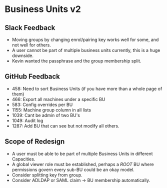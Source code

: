 # Business Units v2 #

## Slack Feedback ##

- Moving groups by changing enrol/pairing key works well for some, and not well for others.
- A user cannot be part of multiple business units currently, this is a huge downside.
- Kevin wanted the passphrase and the group membership split.

## GitHub Feedback ##

- 458: Need to sort Business Units (if you have more than a whole page of them)
- 466: Export all machines under a specific BU
- 583: Config overrides per BU
- 1155: Machine group column in all lists
- 1039: Cant be admin of two BU's
- 1049: Audit log
- 1287: Add BU that can see but not modify all others.

## Scope of Redesign ##

- A user must be able to be part of multiple Business Units in different Capacities.
- A global viewer role must be established, perhaps a *ROOT* BU where permissions govern every sub-BU could be an okay
  model.
- Consider splitting key from group.
- Consider ADLDAP or SAML claim -> BU membership automatically.

